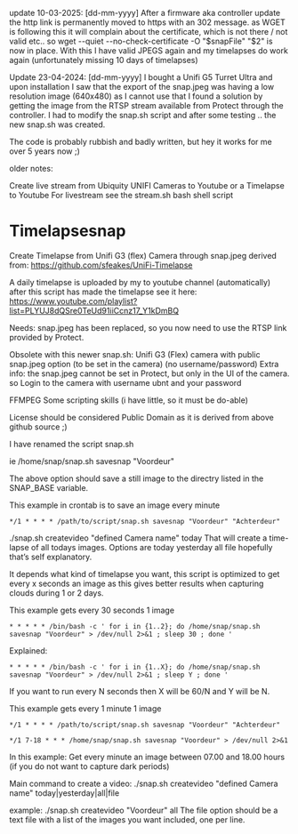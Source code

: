 update 10-03-2025:  [dd-mm-yyyy]
After a firmware aka controller update the http link is permanently moved to https with an 302 message.
as WGET is following this it will complain about the certificate, which is not there / not valid etc.. 
so wget --quiet --no-check-certificate -O "$snapFile" "$2" is now in place.
With this I have valid JPEGS again and my timelapses do work again (unfortunately missing 10 days of timelapses)


Update 23-04-2024: [dd-mm-yyyy]
I bought a Unifi G5 Turret Ultra and upon installation I saw that the export of the snap.jpeg was having a low resolution image (640x480)
as I cannot use that I found a solution by getting the image from the RTSP stream available from Protect through the controller.
I had to modify the snap.sh script and after some testing .. the new snap.sh was created.

The code is probably rubbish and badly written, but hey it works for me over 5 years now ;)

older notes:

Create live stream from Ubiquity UNIFI Cameras to Youtube or a Timelapse to Youtube
For livestream see the stream.sh bash shell script

# Timelapsesnap
Create Timelapse from Unifi G3 (flex) Camera through snap.jpeg
derived from: https://github.com/sfeakes/UniFi-Timelapse

A daily timelapse is uploaded by my to youtube channel (automatically) after this script has made the timelapse
see it here: https://www.youtube.com/playlist?list=PLYUJ8dQSre0TeUd91iiCcnz17_Y1kDmBQ

Needs:
snap.jpeg has been replaced, so you now need to use the RTSP link provided by Protect.

Obsolete with this newer snap.sh:
Unifi G3 (Flex) camera with public snap.jpeg option (to be set in the camera) (no username/password)
Extra info: the snap.jpeg cannot be set in Protect, but only in the UI of the camera. so Login to the camera with username ubnt and your password


FFMPEG
Some scripting skills (i have little, so it must be do-able)

License should be considered Public Domain as it is derived from above github source ;)

I have renamed the script snap.sh

ie
/home/snap/snap.sh savesnap "Voordeur"

The above option should save a still image to the directry listed in the SNAP_BASE variable. 

This example in crontab is to save an image every minute

`*/1 * * * * /path/to/script/snap.sh savesnap "Voordeur" "Achterdeur"`

./snap.sh createvideo "defined Camera name" today
That will create a time-lapse of all todays images. Options are today yesterday all file hopefully that’s self explanatory.

It depends what kind of timelapse you want, this script is optimized to get every x seconds an image as this gives better results when
capturing clouds during 1 or 2 days. 

This example gets every 30 seconds 1 image

`* * * * * /bin/bash -c ' for i in {1..2}; do /home/snap/snap.sh savesnap "Voordeur" > /dev/null 2>&1 ; sleep 30 ; done '`

Explained:

`* * * * * /bin/bash -c ' for i in {1..X}; do /home/snap/snap.sh savesnap "Voordeur" > /dev/null 2>&1 ; sleep Y ; done '`

If you want to run every N seconds then X will be 60/N and Y will be N.

This example gets every 1 minute 1 image

`*/1 * * * * /path/to/script/snap.sh savesnap "Voordeur" "Achterdeur"`

`*/1 7-18 * * * /home/snap/snap.sh savesnap "Voordeur" > /dev/null 2>&1`

In this example: Get every minute an image between 07.00 and 18.00 hours (if you do not want to capture dark periods)

Main command to create a video:
./snap.sh createvideo "defined Camera name" today|yesterday|all|file

example:
./snap.sh createvideo "Voordeur" all
The file option should be a text file with a list of the images you want included, one per line.
